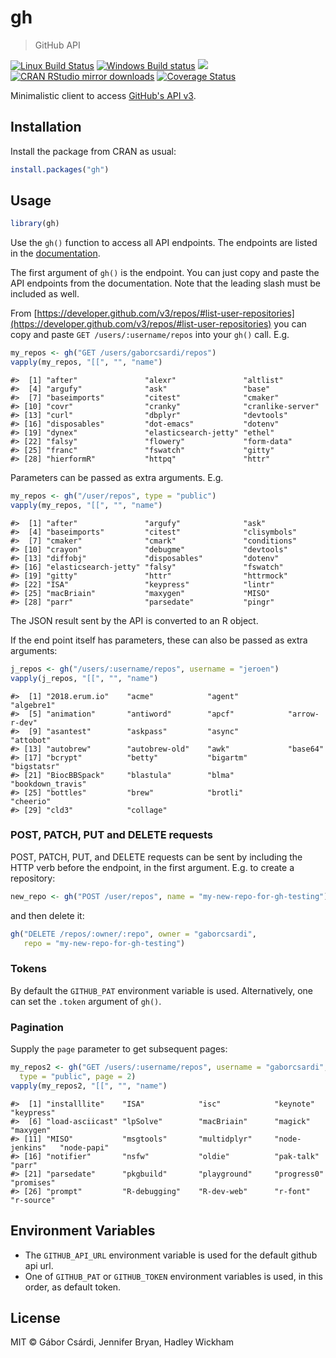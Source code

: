


# gh

> GitHub API

[![Linux Build Status](https://travis-ci.org/r-lib/gh.svg?branch=master)](https://travis-ci.org/r-lib/gh)
[![Windows Build status](https://ci.appveyor.com/api/projects/status/github/r-lib/gh?svg=true)](https://ci.appveyor.com/project/gaborcsardi/gh)
[![](http://www.r-pkg.org/badges/version/gh)](http://www.r-pkg.org/pkg/gh)
[![CRAN RStudio mirror downloads](http://cranlogs.r-pkg.org/badges/gh)](http://www.r-pkg.org/pkg/gh)
[![Coverage Status](https://img.shields.io/codecov/c/github/r-lib/gh/master.svg)](https://codecov.io/github/r-lib/gh?branch=master)

Minimalistic client to access
[GitHub's API v3](https://developer.github.com/v3/).

## Installation

Install the package from CRAN as usual:


```r
install.packages("gh")
```

## Usage


```r
library(gh)
```

Use the `gh()` function to access all API endpoints. The endpoints are
listed in the [documentation](https://developer.github.com/v3/).

The first argument of `gh()` is the endpoint. You can just copy and paste the 
API endpoints from the documentation. Note that the leading slash
must be included as well. 

From
[https://developer.github.com/v3/repos/#list-user-repositories](https://developer.github.com/v3/repos/#list-user-repositories)
you can copy and paste `GET /users/:username/repos` into your `gh()`
call. E.g.


```r
my_repos <- gh("GET /users/gaborcsardi/repos")
vapply(my_repos, "[[", "", "name")
```

```
#>  [1] "after"               "alexr"               "altlist"            
#>  [4] "argufy"              "ask"                 "base"               
#>  [7] "baseimports"         "citest"              "cmaker"             
#> [10] "covr"                "cranky"              "cranlike-server"    
#> [13] "curl"                "dbplyr"              "devtools"           
#> [16] "disposables"         "dot-emacs"           "dotenv"             
#> [19] "dynex"               "elasticsearch-jetty" "ethel"              
#> [22] "falsy"               "flowery"             "form-data"          
#> [25] "franc"               "fswatch"             "gitty"              
#> [28] "hierformR"           "httpq"               "httr"
```


Parameters can be passed as extra arguments. E.g.


```r
my_repos <- gh("/user/repos", type = "public")
vapply(my_repos, "[[", "", "name")
```

```
#>  [1] "after"               "argufy"              "ask"                
#>  [4] "baseimports"         "citest"              "clisymbols"         
#>  [7] "cmaker"              "cmark"               "conditions"         
#> [10] "crayon"              "debugme"             "devtools"           
#> [13] "diffobj"             "disposables"         "dotenv"             
#> [16] "elasticsearch-jetty" "falsy"               "fswatch"            
#> [19] "gitty"               "httr"                "httrmock"           
#> [22] "ISA"                 "keypress"            "lintr"              
#> [25] "macBriain"           "maxygen"             "MISO"               
#> [28] "parr"                "parsedate"           "pingr"
```

The JSON result sent by the API is converted to an R object.

If the end point itself has parameters, these can also be passed
as extra arguments:


```r
j_repos <- gh("/users/:username/repos", username = "jeroen")
vapply(j_repos, "[[", "", "name")
```

```
#>  [1] "2018.erum.io"    "acme"            "agent"           "algebre1"       
#>  [5] "animation"       "antiword"        "apcf"            "arrow-r-dev"    
#>  [9] "asantest"        "askpass"         "async"           "attobot"        
#> [13] "autobrew"        "autobrew-old"    "awk"             "base64"         
#> [17] "bcrypt"          "betty"           "bigartm"         "bigstatsr"      
#> [21] "BiocBBSpack"     "blastula"        "blma"            "bookdown_travis"
#> [25] "bottles"         "brew"            "brotli"          "cheerio"        
#> [29] "cld3"            "collage"
```

### POST, PATCH, PUT and DELETE requests

POST, PATCH, PUT, and DELETE requests can be sent by including the
HTTP verb before the endpoint, in the first argument. E.g. to
create a repository:


```r
new_repo <- gh("POST /user/repos", name = "my-new-repo-for-gh-testing")
```

and then delete it:


```r
gh("DELETE /repos/:owner/:repo", owner = "gaborcsardi",
   repo = "my-new-repo-for-gh-testing")
```

### Tokens

By default the `GITHUB_PAT` environment variable is used. Alternatively, 
one can set the `.token` argument of `gh()`.

### Pagination

Supply the `page` parameter to get subsequent pages:


```r
my_repos2 <- gh("GET /users/:username/repos", username = "gaborcsardi",
  type = "public", page = 2)
vapply(my_repos2, "[[", "", "name")
```

```
#>  [1] "installlite"    "ISA"            "isc"            "keynote"        "keypress"      
#>  [6] "load-asciicast" "lpSolve"        "macBriain"      "magick"         "maxygen"       
#> [11] "MISO"           "msgtools"       "multidplyr"     "node-jenkins"   "node-papi"     
#> [16] "notifier"       "nsfw"           "oldie"          "pak-talk"       "parr"          
#> [21] "parsedate"      "pkgbuild"       "playground"     "progress0"      "promises"      
#> [26] "prompt"         "R-debugging"    "R-dev-web"      "r-font"         "r-source"
```

## Environment Variables

* The `GITHUB_API_URL` environment variable is used for the default github
  api url.
* One of `GITHUB_PAT` or `GITHUB_TOKEN` environment variables is used, in
  this order, as default token.


## License

MIT © Gábor Csárdi, Jennifer Bryan, Hadley Wickham
